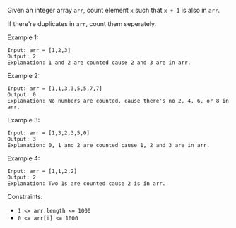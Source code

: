 Given an integer array `arr`, count element `x` such that `x + 1` is also in `arr`.

If there're duplicates in `arr`, count them seperately.

 

Example 1:

```
Input: arr = [1,2,3]
Output: 2
Explanation: 1 and 2 are counted cause 2 and 3 are in arr.
```
Example 2:
```
Input: arr = [1,1,3,3,5,5,7,7]
Output: 0
Explanation: No numbers are counted, cause there's no 2, 4, 6, or 8 in arr.
```
Example 3:
```
Input: arr = [1,3,2,3,5,0]
Output: 3
Explanation: 0, 1 and 2 are counted cause 1, 2 and 3 are in arr.
```
Example 4:
```
Input: arr = [1,1,2,2]
Output: 2
Explanation: Two 1s are counted cause 2 is in arr.
```
 

Constraints:

- `1 <= arr.length <= 1000`
- `0 <= arr[i] <= 1000`
